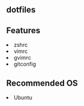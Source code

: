 <h2>dotfiles</h2>

<h2>Features</h2>
 <li>zshrc</li>
 <li>vimrc</li>
 <li>gvimrc</li>
 <li>gitconfig</li>

<h2>Recommended OS</h2>
 <li>Ubuntu</li>
